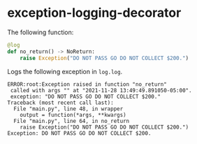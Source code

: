 # exception-logging-decorator
The following function:
```py
@log
def no_return() -> NoReturn:
    raise Exception("DO NOT PASS GO DO NOT COLLECT $200.")
```
Logs the following exception in `log.log`.
```
ERROR:root:Exception raised in function "no_return"
 called with args "" at "2021-11-28 13:49:49.891050-05:00".
 exception: "DO NOT PASS GO DO NOT COLLECT $200."
Traceback (most recent call last):
  File "main.py", line 48, in wrapper
    output = function(*args, **kwargs)
  File "main.py", line 64, in no_return
    raise Exception("DO NOT PASS GO DO NOT COLLECT $200.")
Exception: DO NOT PASS GO DO NOT COLLECT $200.

```
